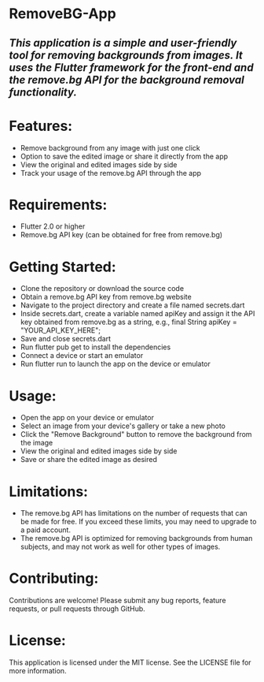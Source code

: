 # RemoveBG-App
## _This application is a simple and user-friendly tool for removing backgrounds from images. It uses the Flutter framework for the front-end and the remove.bg API for the background removal functionality._

# Features:

* Remove background from any image with just one click
* Option to save the edited image or share it directly from the app
* View the original and edited images side by side
* Track your usage of the remove.bg API through the app

# Requirements:

- Flutter 2.0 or higher
- Remove.bg API key (can be obtained for free from remove.bg)

# Getting Started:

- Clone the repository or download the source code
- Obtain a remove.bg API key from remove.bg website
- Navigate to the project directory and create a file named secrets.dart
- Inside secrets.dart, create a variable named apiKey and assign it the API key obtained from remove.bg as a string, e.g., final String apiKey = "YOUR_API_KEY_HERE";
- Save and close secrets.dart
- Run flutter pub get to install the dependencies
- Connect a device or start an emulator
- Run flutter run to launch the app on the device or emulator

# Usage:

- Open the app on your device or emulator
- Select an image from your device's gallery or take a new photo
- Click the "Remove Background" button to remove the background from the image
- View the original and edited images side by side
- Save or share the edited image as desired

# Limitations:

- The remove.bg API has limitations on the number of requests that can be made for free. If you exceed these limits, you may need to upgrade to a paid account.
- The remove.bg API is optimized for removing backgrounds from human subjects, and may not work as well for other types of images.

# Contributing:

Contributions are welcome! Please submit any bug reports, feature requests, or pull requests through GitHub.

# License:

This application is licensed under the MIT license. See the LICENSE file for more information.
